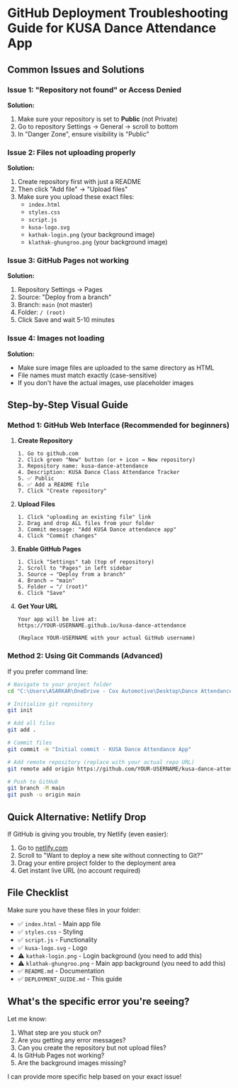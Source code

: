 # GitHub Deployment Troubleshooting Guide for KUSA Dance Attendance App

## Common Issues and Solutions

### Issue 1: "Repository not found" or Access Denied
**Solution:**
1. Make sure your repository is set to **Public** (not Private)
2. Go to repository Settings → General → scroll to bottom
3. In "Danger Zone", ensure visibility is "Public"

### Issue 2: Files not uploading properly
**Solution:**
1. Create repository first with just a README
2. Then click "Add file" → "Upload files"
3. Make sure you upload these exact files:
   - `index.html`
   - `styles.css` 
   - `script.js`
   - `kusa-logo.svg`
   - `kathak-login.png` (your background image)
   - `klathak-ghungroo.png` (your background image)

### Issue 3: GitHub Pages not working
**Solution:**
1. Repository Settings → Pages
2. Source: "Deploy from a branch"
3. Branch: `main` (not master)
4. Folder: `/ (root)`
5. Click Save and wait 5-10 minutes

### Issue 4: Images not loading
**Solution:**
- Make sure image files are uploaded to the same directory as HTML
- File names must match exactly (case-sensitive)
- If you don't have the actual images, use placeholder images

## Step-by-Step Visual Guide

### Method 1: GitHub Web Interface (Recommended for beginners)

1. **Create Repository**
   ```
   1. Go to github.com
   2. Click green "New" button (or + icon → New repository)
   3. Repository name: kusa-dance-attendance
   4. Description: KUSA Dance Class Attendance Tracker
   5. ✅ Public
   6. ✅ Add a README file
   7. Click "Create repository"
   ```

2. **Upload Files**
   ```
   1. Click "uploading an existing file" link
   2. Drag and drop ALL files from your folder
   3. Commit message: "Add KUSA Dance attendance app"
   4. Click "Commit changes"
   ```

3. **Enable GitHub Pages**
   ```
   1. Click "Settings" tab (top of repository)
   2. Scroll to "Pages" in left sidebar
   3. Source → "Deploy from a branch"
   4. Branch → "main"
   5. Folder → "/ (root)"
   6. Click "Save"
   ```

4. **Get Your URL**
   ```
   Your app will be live at:
   https://YOUR-USERNAME.github.io/kusa-dance-attendance
   
   (Replace YOUR-USERNAME with your actual GitHub username)
   ```

### Method 2: Using Git Commands (Advanced)

If you prefer command line:

```bash
# Navigate to your project folder
cd "C:\Users\ASARKAR\OneDrive - Cox Automotive\Desktop\Dance Attendance- app"

# Initialize git repository
git init

# Add all files
git add .

# Commit files
git commit -m "Initial commit - KUSA Dance Attendance App"

# Add remote repository (replace with your actual repo URL)
git remote add origin https://github.com/YOUR-USERNAME/kusa-dance-attendance.git

# Push to GitHub
git branch -M main
git push -u origin main
```

## Quick Alternative: Netlify Drop

If GitHub is giving you trouble, try Netlify (even easier):

1. Go to [netlify.com](https://netlify.com)
2. Scroll to "Want to deploy a new site without connecting to Git?"
3. Drag your entire project folder to the deployment area
4. Get instant live URL (no account required)

## File Checklist

Make sure you have these files in your folder:
- ✅ `index.html` - Main app file
- ✅ `styles.css` - Styling
- ✅ `script.js` - Functionality
- ✅ `kusa-logo.svg` - Logo
- ⚠️ `kathak-login.png` - Login background (you need to add this)
- ⚠️ `klathak-ghungroo.png` - Main app background (you need to add this)
- ✅ `README.md` - Documentation
- ✅ `DEPLOYMENT_GUIDE.md` - This guide

## What's the specific error you're seeing?

Let me know:
1. What step are you stuck on?
2. Are you getting any error messages?
3. Can you create the repository but not upload files?
4. Is GitHub Pages not working?
5. Are the background images missing?

I can provide more specific help based on your exact issue!

